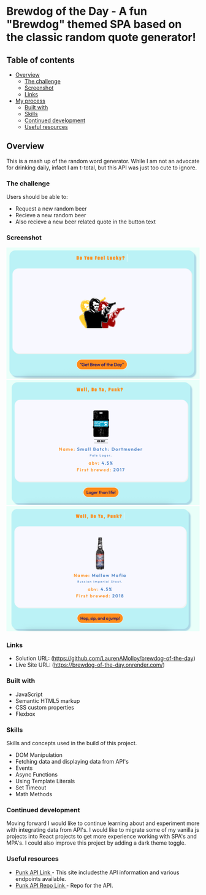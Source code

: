 # Brewdog of the Day - A fun "Brewdog" themed SPA based on the classic random quote generator!

## Table of contents

- [Overview](#overview)
  - [The challenge](#the-challenge)
  - [Screenshot](#screenshot)
  - [Links](#links)
- [My process](#my-process)
  - [Built with](#built-with)
  - [Skills](#skills)
  - [Continued development](#continued-development)
  - [Useful resources](#useful-resources)

## Overview

This is a mash up of the random word generator. While I am not an advocate for drinking daily, infact I am t-total, but this API was just too cute to ignore. 

### The challenge

Users should be able to:

- Request a new random beer
- Recieve a new random beer
- Also recieve a new beer related quote in the button text

### Screenshot

![](brew-dog1.png)
![](brew-dog2.png)
![](brew-dog3.png)

### Links

- Solution URL: (https://github.com/LaurenAMolloy/brewdog-of-the-day)
- Live Site URL: (https://brewdog-of-the-day.onrender.com/)

### Built with

- JavaScript
- Semantic HTML5 markup
- CSS custom properties
- Flexbox

### Skills

Skills and concepts used in the build of this project. 
- DOM Manipulation
- Fetching data and displaying data from API's
- Events
- Async Functions
- Using Template Literals
- Set Timeout
- Math Methods

### Continued development

Moving forward I would like to continue learning about and experiment more with integrating data from API's. I would like to migrate some of my vanilla js projects into React projects to get more experience working with SPA's and MPA's. I could also improve this project by adding a dark theme toggle.

### Useful resources

- [Punk API Link ](https://www.freepublicapis.com/punkapi) - This site includesthe API information and various endpoints available.
- [Punk API Repo Link ](https://github.com/alxiw/punkapi?ref=freepublicapis.com) - Repo for the API.






